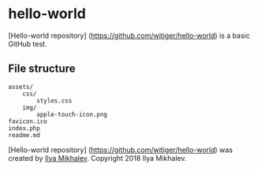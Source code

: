 # hello-world

[Hello-world repository] (https://github.com/witiger/hello-world) is a basic GitHub test.

## File structure

	assets/
		css/
			styles.css
		img/
			apple-touch-icon.png
	favicon.ico
	index.php
	readme.md

[Hello-world repository] (https://github.com/witiger/hello-world) was created by [Ilya Mikhalev](	https://www.facebook.com/ilya.mikhalev/). Copyright 2018 Ilya Mikhalev.




